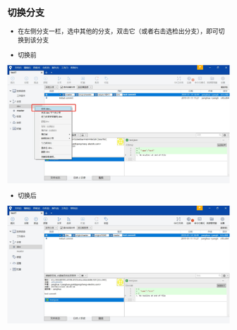 ## 切换分支

* 在左侧分支一栏，选中其他的分支，双击它（或者右击选检出分支），即可切换到该分支  

* 切换前  

![avator](./img/branch/checkoutbranch.jpg)  

* 切换后  

![avator](./img/branch/checkoutbranch-2.jpg)  

